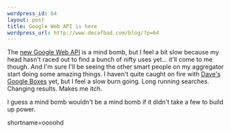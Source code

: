 ```yaml
--- 
wordpress_id: 64
layout: post
title: Google Web API is here
wordpress_url: http://www.decafbad.com/blog/?p=64
---
```

<p>The <a href="http://www.google.com/apis/">new Google Web API</a> is a mind bomb, but I feel a bit slow because my head hasn't raced out to find a bunch of nifty uses yet...  it'll come to me though.  And I'm sure I'll be seeing the other smart people on my aggregator start doing some amazing things.  I haven't quite caught on fire with <a href="http://radio.weblogs.com/0001015/2002/04/10.html#a1152">Dave's Google Boxes</a> yet, but I feel a slow burn going.  Long running searches.  Changing results.  Makes me itch.</p>
<p>I guess a mind bomb wouldn't be a mind bomb if it didn't take a few to build up power.</p>
<!--more-->
shortname=oooohd
